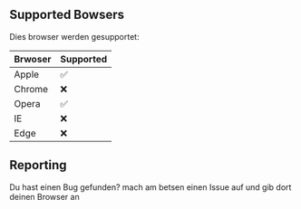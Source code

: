 ## Supported Bowsers

Dies browser werden gesupportet:

| Brwoser | Supported          |
| ------- | ------------------ |
| Apple   | :white_check_mark: |
| Chrome  | :x:                |
| Opera   | :white_check_mark: |
| IE      | :x:                |
| Edge    | :x:                |

## Reporting
Du hast einen Bug gefunden? mach am betsen einen Issue auf und gib dort deinen Browser an
